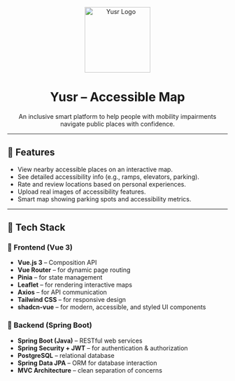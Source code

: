 <p align="center">
  <img src="https://i.imgur.com/w4sIhPG.png" alt="Yusr Logo" width="150"/>
</p>

<h1 align="center">Yusr – Accessible Map</h1>

<p align="center">
  An inclusive smart platform to help people with mobility impairments navigate public places with confidence.
</p>

---

## 🌟 Features

- View nearby accessible places on an interactive map.
- See detailed accessibility info (e.g., ramps, elevators, parking).
- Rate and review locations based on personal experiences.
- Upload real images of accessibility features.
- Smart map showing parking spots and accessibility metrics.

---

## 🧱 Tech Stack

### 🔹 Frontend (Vue 3)

- **Vue.js 3** – Composition API  
- **Vue Router** – for dynamic page routing  
- **Pinia** – for state management  
- **Leaflet** – for rendering interactive maps  
- **Axios** – for API communication  
- **Tailwind CSS** – for responsive design  
- **shadcn-vue** – for modern, accessible, and styled UI components  

### 🔹 Backend (Spring Boot)

- **Spring Boot (Java)** – RESTful web services  
- **Spring Security + JWT** – for authentication & authorization  
- **PostgreSQL** – relational database  
- **Spring Data JPA** – ORM for database interaction  
- **MVC Architecture** – clean separation of concerns  
